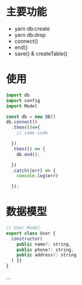 # 主要功能

- yarn db:create
- yarn db:drop
- connect()
- end()
- save() & createTable()

# 使用

```javascript
import db
import config
import Model

const db = new DB()
db.connect()
  .then(()=>{
    // some code

  })
  .then(() => {
    db.end();

  })
  .catch((err) => {
    console.log(err)

  });
```

# 数据模型

```javascript
// User Model
export class User {
  constructor(
    public name?: string,
    public phone?: string,
    public address?: string
  ) {}
}
```

...